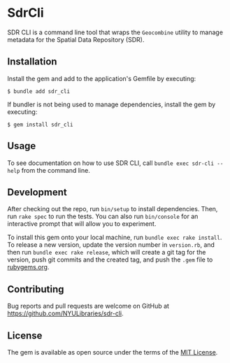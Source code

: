 # SdrCli

SDR CLI is a command line tool that wraps the `Geocombine` utility to manage metadata for the Spatial Data Repository (SDR).

## Installation

Install the gem and add to the application's Gemfile by executing:

    $ bundle add sdr_cli

If bundler is not being used to manage dependencies, install the gem by executing:

    $ gem install sdr_cli

## Usage

To see documentation on how to use SDR CLI, call `bundle exec sdr-cli --help` from the command line.

## Development

After checking out the repo, run `bin/setup` to install dependencies. Then, run `rake spec` to run the tests. You can also run `bin/console` for an interactive prompt that will allow you to experiment.

To install this gem onto your local machine, run `bundle exec rake install`. To release a new version, update the version number in `version.rb`, and then run `bundle exec rake release`, which will create a git tag for the version, push git commits and the created tag, and push the `.gem` file to [rubygems.org](https://rubygems.org).

## Contributing

Bug reports and pull requests are welcome on GitHub at https://github.com/NYULibraries/sdr-cli.

## License

The gem is available as open source under the terms of the [MIT License](https://opensource.org/licenses/MIT).
